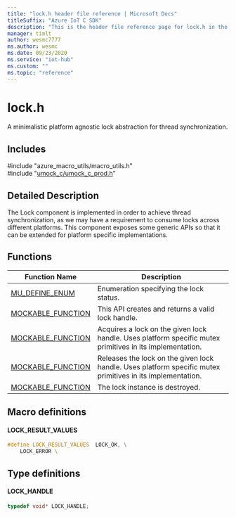 ```yaml
---                             
title: "lock.h header file reference | Microsoft Docs" 
titleSuffix: "Azure IoT C SDK"            
description: "This is the header file reference page for lock.h in the Azure IoT C SDK. This SDK is used with Azure IoT Hub and Azure IoT Hub Device Provisioning Service"            
manager: timlt                 
author: wesmc7777              
ms.author: wesmc               
ms.date: 09/23/2020                    
ms.service: "iot-hub"             
ms.custom: ""                
ms.topic: "reference"        
---                            
```


# lock.h 

A minimalistic platform agnostic lock abstraction for thread synchronization.

## Includes

\#include "azure_macro_utils/macro_utils.h"  
\#include "[umock_c/umock_c_prod.h](umock-c-prod-h.md)"  

## Detailed Description

The Lock component is implemented in order to achieve thread synchronization, as we may have a requirement to consume locks across different platforms. This component exposes some generic APIs so that it can be extended for platform specific implementations.

## Functions

Function Name                  | Description                                
--------------------------------|---------------------------------------------
[MU_DEFINE_ENUM](./lock-h/mu-define-enum.md)            | Enumeration specifying the lock status.
[MOCKABLE_FUNCTION](./lock-h/mockable-function.md)            | This API creates and returns a valid lock handle.
[MOCKABLE_FUNCTION](./lock-h/mockable-function.md)            | Acquires a lock on the given lock handle. Uses platform specific mutex primitives in its implementation.
[MOCKABLE_FUNCTION](./lock-h/mockable-function.md)            | Releases the lock on the given lock handle. Uses platform specific mutex primitives in its implementation.
[MOCKABLE_FUNCTION](./lock-h/mockable-function.md)            | The lock instance is destroyed.

## Macro definitions

#### LOCK_RESULT_VALUES

```C
#define LOCK_RESULT_VALUES  LOCK_OK, \
    LOCK_ERROR \ 
```

## Type definitions

#### LOCK_HANDLE

```C
typedef void* LOCK_HANDLE;
```

